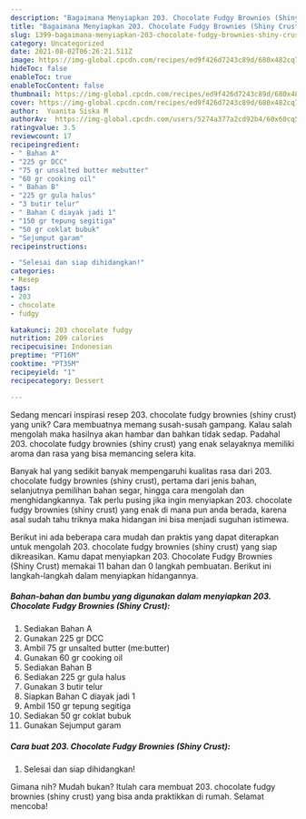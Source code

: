 ```yaml
---
description: "Bagaimana Menyiapkan 203. Chocolate Fudgy Brownies (Shiny Crust) Anti Gagal"
title: "Bagaimana Menyiapkan 203. Chocolate Fudgy Brownies (Shiny Crust) Anti Gagal"
slug: 1399-bagaimana-menyiapkan-203-chocolate-fudgy-brownies-shiny-crust-anti-gagal
category: Uncategorized
date: 2021-08-02T06:26:21.511Z
image: https://img-global.cpcdn.com/recipes/ed9f426d7243c89d/680x482cq70/203-chocolate-fudgy-brownies-shiny-crust-foto-resep-utama.jpg
hideToc: false
enableToc: true
enableTocContent: false
thumbnail: https://img-global.cpcdn.com/recipes/ed9f426d7243c89d/680x482cq70/203-chocolate-fudgy-brownies-shiny-crust-foto-resep-utama.jpg
cover: https://img-global.cpcdn.com/recipes/ed9f426d7243c89d/680x482cq70/203-chocolate-fudgy-brownies-shiny-crust-foto-resep-utama.jpg
author:  Yuanita Siska M
authorAv:  https://img-global.cpcdn.com/users/5274a377a2cd92b4/60x60cq50/avatar.jpg
ratingvalue: 3.5
reviewcount: 17
recipeingredient:
- " Bahan A"
- "225 gr DCC"
- "75 gr unsalted butter mebutter"
- "60 gr cooking oil"
- " Bahan B"
- "225 gr gula halus"
- "3 butir telur"
- " Bahan C diayak jadi 1"
- "150 gr tepung segitiga"
- "50 gr coklat bubuk"
- "Sejumput garam"
recipeinstructions:

- "Selesai dan siap dihidangkan!"
categories:
- Resep
tags:
- 203
- chocolate
- fudgy

katakunci: 203 chocolate fudgy 
nutrition: 209 calories
recipecuisine: Indonesian
preptime: "PT16M"
cooktime: "PT35M"
recipeyield: "1"
recipecategory: Dessert

---
```



Sedang mencari inspirasi resep 203. chocolate fudgy brownies (shiny crust) yang unik? Cara membuatnya memang susah-susah gampang. Kalau salah mengolah maka hasilnya akan hambar dan bahkan tidak sedap. Padahal 203. chocolate fudgy brownies (shiny crust) yang enak selayaknya memiliki aroma dan rasa yang bisa memancing selera kita.


Banyak hal yang sedikit banyak mempengaruhi kualitas rasa dari 203. chocolate fudgy brownies (shiny crust), pertama dari jenis bahan, selanjutnya pemilihan bahan segar, hingga cara mengolah dan menghidangkannya. Tak perlu pusing jika ingin menyiapkan 203. chocolate fudgy brownies (shiny crust) yang enak di mana pun anda berada, karena asal sudah tahu triknya maka hidangan ini bisa menjadi suguhan istimewa.




Berikut ini ada beberapa cara mudah dan praktis yang dapat diterapkan untuk mengolah 203. chocolate fudgy brownies (shiny crust) yang siap dikreasikan. Kamu dapat menyiapkan 203. Chocolate Fudgy Brownies (Shiny Crust) memakai 11 bahan dan 0 langkah pembuatan. Berikut ini langkah-langkah dalam menyiapkan hidangannya.

<!--inarticleads1-->

##### Bahan-bahan dan bumbu yang digunakan dalam menyiapkan 203. Chocolate Fudgy Brownies (Shiny Crust):

1. Sediakan  Bahan A
1. Gunakan 225 gr DCC
1. Ambil 75 gr unsalted butter (me:butter)
1. Gunakan 60 gr cooking oil
1. Sediakan  Bahan B
1. Sediakan 225 gr gula halus
1. Gunakan 3 butir telur
1. Siapkan  Bahan C diayak jadi 1
1. Ambil 150 gr tepung segitiga
1. Sediakan 50 gr coklat bubuk
1. Gunakan Sejumput garam




<!--inarticleads2-->

##### Cara buat 203. Chocolate Fudgy Brownies (Shiny Crust):


1. Selesai dan siap dihidangkan!



Gimana nih? Mudah bukan? Itulah cara membuat 203. chocolate fudgy brownies (shiny crust) yang bisa anda praktikkan di rumah. Selamat mencoba!
